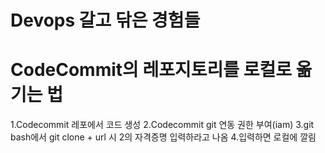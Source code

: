 # Devops 갈고 닦은 경험들

# CodeCommit의 레포지토리를 로컬로 옮기는 법
1.Codecommit 레포에서 코드 생성
2.Codecommit git 연동 권한 부여(iam)
3.git bash에서 git clone + url 시 2의 자격증명 입력하라고 나옴
4.입력하면 로컬에 깔림
